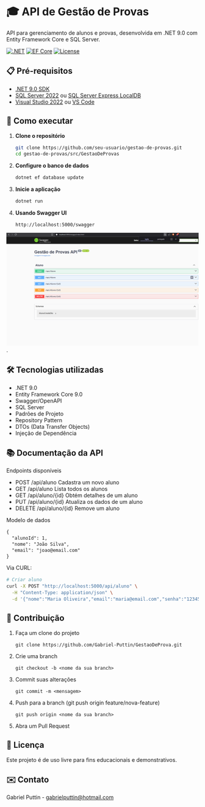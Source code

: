 # 🎓 API de Gestão de Provas

API para gerenciamento de alunos e provas, desenvolvida em .NET 9.0 com Entity Framework Core e SQL Server.

[![.NET](https://img.shields.io/badge/.NET-9.0-purple)](https://dotnet.microsoft.com/)
[![EF Core](https://img.shields.io/badge/EF%20Core-9.0-blue)](https://docs.microsoft.com/ef/core/)
[![License](https://img.shields.io/badge/license-MIT-green)](LICENSE)

## 📋 Pré-requisitos

- [.NET 9.0 SDK](https://dotnet.microsoft.com/download)
- [SQL Server 2022](https://www.microsoft.com/sql-server/sql-server-downloads) ou [SQL Server Express LocalDB](https://docs.microsoft.com/sql/database-engine/configure-windows/sql-server-express-localdb)
- [Visual Studio 2022](https://visualstudio.microsoft.com/) ou [VS Code](https://code.visualstudio.com/)

## 🚀 Como executar

1. **Clone o repositório**
   ```bash
   git clone https://github.com/seu-usuario/gestao-de-provas.git
   cd gestao-de-provas/src/GestaoDeProvas
   ```
2. **Configure o banco de dados**
   ```bash
   dotnet ef database update
   ```
3. **Inicie a aplicação**
   ```bash
   dotnet run
   ```
4. **Usando Swagger UI**
   ```Acesse
   http://localhost:5000/swagger
   ```
<img src="/Images/SwaggerUI.png">.

## 🛠️ Tecnologias utilizadas
* .NET 9.0
* Entity Framework Core 9.0
* Swagger/OpenAPI
* SQL Server
* Padrões de Projeto
* Repository Pattern
* DTOs (Data Transfer Objects)
* Injeção de Dependência


## 📚 Documentação da API
Endpoints disponíveis

* POST	/api/aluno	Cadastra um novo aluno
* GET	/api/aluno	Lista todos os alunos
* GET	/api/aluno/{id}	Obtém detalhes de um aluno
* PUT	/api/aluno/{id}	Atualiza os dados de um aluno
* DELETE	/api/aluno/{id}	Remove um aluno

Modelo de dados
```
{
  "alunoId": 1,
  "nome": "João Silva",
  "email": "joao@email.com"
}
```

Via CURL:

```bash
# Criar aluno
curl -X POST "http://localhost:5000/api/aluno" \
  -H "Content-Type: application/json" \
  -d '{"nome":"Maria Oliveira","email":"maria@email.com","senha":"123456"}'
```
## 🤝 Contribuição
1. Faça um clone do projeto
   ```
   git clone https://github.com/Gabriel-Puttin/GestaoDeProva.git
   ```

2. Crie uma branch
   ```
   git checkout -b <nome da sua branch>
   ```

3. Commit suas alterações
   ```
   git commit -m <mensagem>
   ```

4. Push para a branch (git push origin feature/nova-feature)
   ```
   git push origin <nome da sua branch>
   ```

5. Abra um Pull Request

## 📄 Licença
Este projeto é de uso livre para fins educacionais e demonstrativos.

## ✉️ Contato
Gabriel Puttin - gabrielputtin@hotmail.com
